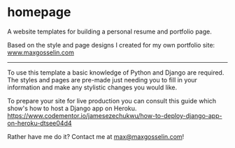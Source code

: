 # homepage
A website templates for building a personal resume and portfolio page.

Based on the style and page designs I created for my own portfolio site: www.maxgosselin.com

----

To use this template a basic knowledge of Python and Django are required. The styles and pages are pre-made just needing you to fill in your information and make any stylistic changes you would like.

To prepare your site for live production you can consult this guide which show's how to host a Django app on Heroku. https://www.codementor.io/jamesezechukwu/how-to-deploy-django-app-on-heroku-dtsee04d4

Rather have me do it? Contact me at max@maxgosselin.com!
